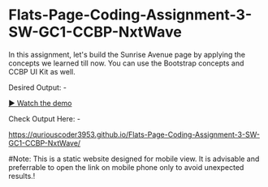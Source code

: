 # Flats-Page-Coding-Assignment-3-SW-GC1-CCBP-NxtWave

In this assignment, let's build the Sunrise Avenue page by applying the concepts we learned till now. You can use the Bootstrap concepts and CCBP UI Kit as well.


Desired Output: -

[▶ Watch the demo](https://github.com/quriousCoder3953/Flats-Page-Coding-Assignment-3-SW-GC1-CCBP-NxtWave/blob/main/media/flats-page-cass-3-sw-gc1.mp4)


Check Output Here: -

https://quriouscoder3953.github.io/Flats-Page-Coding-Assignment-3-SW-GC1-CCBP-NxtWave/


#Note: This is a static website designed for mobile view. It is advisable and preferrable to open the link on mobile phone only to avoid unexpected results.!
